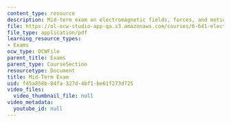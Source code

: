 ```yaml
---
content_type: resource
description: Mid-term exam on electromagnetic fields, forces, and motion.
file: https://ol-ocw-studio-app-qa.s3.amazonaws.com/courses/6-641-electromagnetic-fields-forces-and-motion-spring-2009/fd5a858b84fa327d4bf1be61f273d725_MIT6_641s09_quiz2009.pdf
file_type: application/pdf
learning_resource_types:
- Exams
ocw_type: OCWFile
parent_title: Exams
parent_type: CourseSection
resourcetype: Document
title: Mid-Term Exam
uid: fd5a858b-84fa-327d-4bf1-be61f273d725
video_files:
  video_thumbnail_file: null
video_metadata:
  youtube_id: null
---
```

